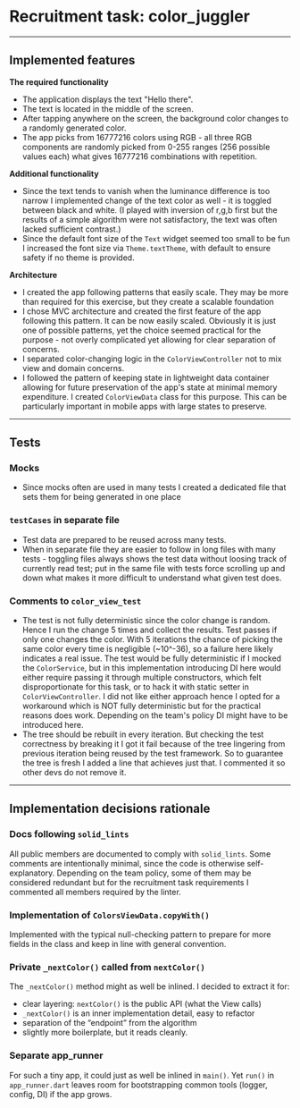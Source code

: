 # Recruitment task: color_juggler

---

## Implemented features

**The required functionality**

- The application displays the text "Hello there".
- The text is located in the middle of the screen.
- After tapping anywhere on the screen, the background color changes to a randomly generated color.
- The app picks from 16777216 colors using RGB - all three RGB components are randomly picked from
  0-255 ranges (256 possible values each) what gives 16777216 combinations with repetition.

**Additional functionality**

- Since the text tends to vanish when the luminance difference is too narrow I implemented change of
  the text color as well - it is toggled between black and white. (I played with inversion of r,g,b
  first but the results of a simple algorithm were not satisfactory, the text was often lacked
  sufficient contrast.)
- Since the default font size of the `Text` widget seemed too small to be fun I increased the font
  size via `Theme.textTheme`, with default to ensure safety if no theme is provided.

**Architecture**

- I created the app following patterns that easily scale. They may be more than required for this
  exercise, but they create a scalable foundation
- I chose MVC architecture and created the first feature of the app following this pattern. It can
  be now easily scaled. Obviously it is just one of possible patterns, yet the choice seemed
  practical for the purpose - not overly complicated yet allowing for clear separation of concerns.
- I separated color-changing logic in the `ColorViewController` not to mix view and domain concerns.
- I followed the pattern of keeping state in lightweight data container allowing for future
  preservation of the app's state at minimal memory expenditure. I created `ColorViewData` class for
  this purpose. This can be particularly important in mobile apps with large states to preserve.

---

## Tests

### Mocks

- Since mocks often are used in many tests I created a dedicated file that sets them for being
  generated in one place

### `testCases` in separate file

- Test data are prepared to be reused across many tests.
- When in separate file they are easier to follow in long files with many tests - toggling files
  always shows the test data without loosing track of currently read test; put in the same file with
  tests force scrolling up and down what makes it more difficult to understand what given test does.

### Comments to `color_view_test`

- The test is not fully deterministic since the color change is random. Hence I run the change 5
  times and collect the results. Test passes if only one changes the color. With 5 iterations
  the chance of picking the same color every time is negligible (~10^-36), so a failure here likely
  indicates a real issue. The test would be fully deterministic if I mocked the `ColorService`, but
  in this implementation introducing DI here would either require passing it through multiple
  constructors, which felt disproportionate for this task, or to hack it with static setter in
  `ColorViewController`. I did not like either approach hence I opted for a workaround which is NOT
  fully deterministic but for the practical reasons does work. Depending on the team's policy DI
  might have to be introduced here.
- The tree should be rebuilt in every iteration. But checking the test correctness by breaking it I
  got it fail because of the tree lingering from previous iteration being reused by the test
  framework. So to guarantee the tree is fresh I added a line that achieves just that. I commented
  it so other devs do not remove it.

---

## Implementation decisions rationale

### Docs following `solid_lints`

All public members are documented to comply with `solid_lints`. Some comments are intentionally
minimal, since the code is otherwise self-explanatory. Depending on the team policy, some of them
may be considered redundant but for the recruitment task requirements I commented all members
required by the linter.

### Implementation of `ColorsViewData.copyWith()`

Implemented with the typical null-checking pattern to prepare for more
fields in the class and keep in line with general convention.

### Private `_nextColor()` called from `nextColor()`

The `_nextColor()` method might as well be inlined. I decided to extract it for:

- clear layering: `nextColor()` is the public API (what the View calls)
- `_nextColor()` is an inner implementation detail, easy to refactor
- separation of the “endpoint” from the algorithm
- slightly more boilerplate, but it reads cleanly.

### Separate app_runner

For such a tiny app, it could just as well be inlined in `main()`. Yet `run()` in `app_runner.dart`
leaves room for bootstrapping common tools (logger, config, DI) if the app grows.
